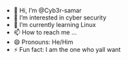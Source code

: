 - 👋 Hi, I’m @Cyb3r-samar
- 👀 I’m interested in cyber security
- 🌱 I’m currently learning Linux
- 📫 How to reach me ...
- 😄 Pronouns: He/Him
- ⚡ Fun fact: I am the one who yall want 

<!---
Cyb3r-samar/Cyb3r-samar is a ✨ special ✨ repository because its `README.md` (this file) appears on your GitHub profile.
You can click the Preview link to take a look at your changes.
--->
